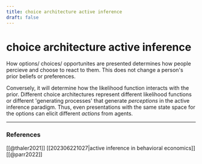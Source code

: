 ```yaml
---
title: choice architecture active inference
draft: false
---
```

# choice architecture active inference
How options/ choices/ opportunites are presented determines how people percieve and choose to react to them. This does not change a person's prior beliefs or preferences. 

Conversely, it will determine how the likelihood function interacts with the prior. Different choice architectures represent different likelihood functions or different 'generating processes' that generate _perceptions_ in the active inference paradigm. Thus, even presentations with the same state space for the options can elicit different _actions_ from agents. 

---
### References
[[@thaler2021]]
[[202306221027|active inference in behavioral economics]]
[[@parr2022]]
